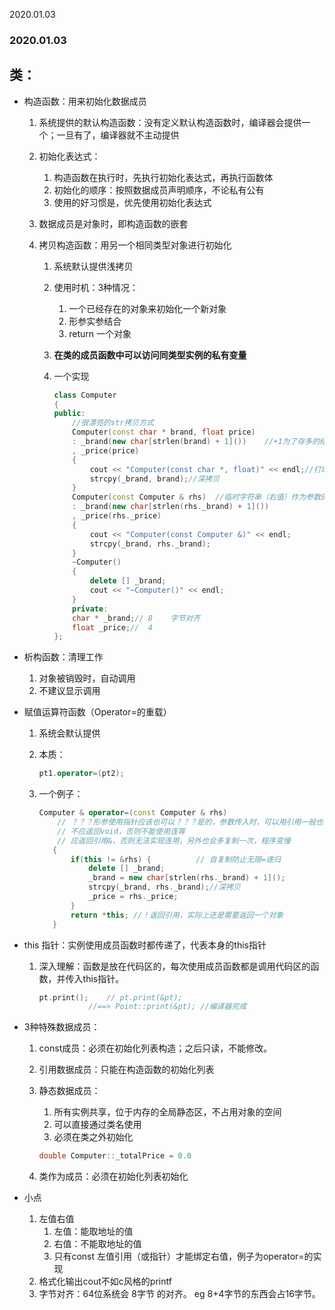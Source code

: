 2020.01.03

### 2020.01.03

## 类：

- 构造函数：用来初始化数据成员

  1. 系统提供的默认构造函数：没有定义默认构造函数时，编译器会提供一个；一旦有了，编译器就不主动提供

  2. 初始化表达式：

     1. 构造函数在执行时，先执行初始化表达式，再执行函数体
     2. 初始化的顺序：按照数据成员声明顺序，不论私有公有
     3. 使用的好习惯是，优先使用初始化表达式

  3. 数据成员是对象时，即构造函数的嵌套

  4. 拷贝构造函数：用另一个相同类型对象进行初始化

     1. 系统默认提供浅拷贝
     2. 使用时机：3种情况：
        1. 一个已经存在的对象来初始化一个新对象
        2. 形参实参结合
        3. return 一个对象

     2. **在类的成员函数中可以访问同类型实例的私有变量**

     3. 一个实现

        ```c++
        class Computer
        {
        public:
            //很漂亮的str拷贝方式
        	Computer(const char * brand, float price)
        	: _brand(new char[strlen(brand) + 1]())    //+1为了存多的结束标志 \0
        	, _price(price)
        	{
        		cout << "Computer(const char *, float)" << endl;//打印检验
        		strcpy(_brand, brand);//深拷贝
        	}
            Computer(const Computer & rhs)  //临时字符串（右值）作为参数的写法
        	: _brand(new char[strlen(rhs._brand) + 1]())
        	, _price(rhs._price)
        	{
        		cout << "Computer(const Computer &)" << endl;
        		strcpy(_brand, rhs._brand);
        	}
            ~Computer()
        	{
        		delete [] _brand;
        		cout << "~Computer()" << endl;
        	}
            private:
        	char * _brand;// 8    字节对齐
        	float _price;//  4
        };
        ```

- 析构函数：清理工作

  1. 对象被销毁时，自动调用
  2. 不建议显示调用

- 赋值运算符函数（Operator=的重载）

  1. 系统会默认提供

  2. 本质：

     ``` C++
     pt1.operator=(pt2);
     ```

  3. 一个例子：

     ```  c++
     Computer & operator=(const Computer & rhs) 
         // ？？？形参使用指针应该也可以？？？是的，参数传入时，可以用引用一般也可以用指针
         // 不应返回void，否则不能使用连等
         // 应返回引用&，否则无法实现连用，另外也会多复制一次，程序变慢
     	{
     		if(this != &rhs) {			// 自复制防止无限=递归
     			delete [] _brand;
     			_brand = new char[strlen(rhs._brand) + 1]();
     			strcpy(_brand, rhs._brand);//深拷贝
     			_price = rhs._price;
     		}
     		return *this; //！返回引用，实际上还是需要返回一个对象
     	}
     ```

+ this 指针：实例使用成员函数时都传递了，代表本身的this指针

  1. 深入理解：函数是放在代码区的，每次使用成员函数都是调用代码区的函数，并传入this指针。

     ``` c++
     pt.print();	// pt.print(&pt);
     			//==> Point::print(&pt); //编译器完成
     ```

+ 3种特殊数据成员：

    1. const成员：必须在初始化列表构造；之后只读，不能修改。

    2. 引用数据成员：只能在构造函数的初始化列表

    3. 静态数据成员：

        1. 所有实例共享，位于内存的全局静态区，不占用对象的空间
        2. 可以直接通过类名使用
        3. 必须在类之外初始化

        ``` C++
        double Computer::_totalPrice = 0.0
        ```
    4. 类作为成员：必须在初始化列表初始化
+ 小点

  1. 左值右值
     1. 左值：能取地址的值
     2. 右值：不能取地址的值
     3. 只有const 左值引用（或指针）才能绑定右值，例子为operator=的实现
  2. 格式化输出cout不如c风格的printf
  3. 字节对齐：64位系统会 8字节 的对齐。 eg 8+4字节的东西会占16字节。